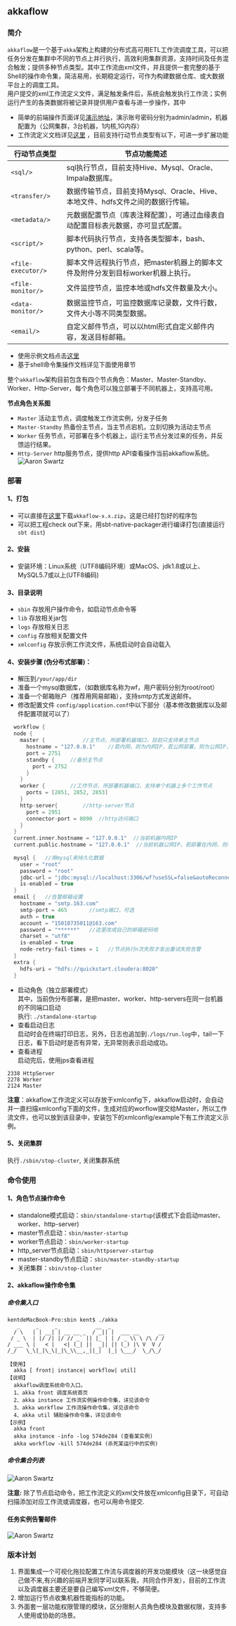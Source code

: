 ## akkaflow  
### 简介
`akkaflow`是一个基于`akka`架构上构建的分布式高可用ETL工作流调度工具，可以把任务分发在集群中不同的节点上并行执行，高效利用集群资源，支持时间及任务混合触发；提供多种节点类型。其中工作流由xml文件，并且提供一套完整的基于Shell的操作命令集，简洁易用，长期稳定运行，可作为构建数据仓库、或大数据平台上的调度工具。  
用户提交的xml工作流定义文件，满足触发条件后，系统会触发执行工作流；实例运行产生的各类数据将被记录并提供用户查看与进一步操作，其中


* 简单的前端操作页面详见[演示地址](http://148.70.11.221:8080/akkaflow-ui/home/login)，演示账号密码分别为admin/admin，机器配置为（公网集群，3台机器，1内核,1G内存）
* 工作流定义文档详见[这里](https://github.com/Kent7306/akkaflow/blob/master/workflow_definition.md) ，目前支持行动节点类型有以下，可进一步扩展功能  

行动节点类型 | 节点功能简述
--------- | -------------
`<sql/>` | sql执行节点，目前支持Hive、Mysql、Oracle、Impala数据库。
`<transfer/>` | 数据传输节点，目前支持Mysql、Oracle、Hive、本地文件、hdfs文件之间的数据行传输。
`<metadata/>` | 元数据配置节点（库表注释配置），可通过血缘表自动配置目标表元数据，亦可显式配置。
`<script/>` | 脚本代码执行节点，支持各类型脚本，bash、python、perl、scala等。
`<file-executor/>` | 脚本文件远程执行节点，把master机器上的脚本文件及附件分发到目标worker机器上执行。
`<file-monitor/>` | 文件监控节点，监控本地或hdfs文件数量及大小。
`<data-monitor/>` | 数据监控节点，可监控数据库记录数，文件行数，文件大小等不同类型数据。
`<email/>` | 自定义邮件节点，可以以html形式自定义邮件内容，发送目标邮箱。

  
* 使用示例文档点击[这里](https://github.com/Kent7306/akkaflow/blob/master/usage.md)
* 基于shell命令集操作文档详见下面使用章节

整个`akkaflow`架构目前包含有四个节点角色：Master、Master-Standby、Worker、Http-Server，每个角色可以独立部署于不同机器上，支持高可用。

**节点角色关系图**

* `Master` 活动主节点，调度触发工作流实例，分发子任务
* `Master-Standby` 热备份主节点，当主节点宕机，立刻切换为活动主节点
* `Worker` 任务节点，可部署在多个机器上，运行主节点分发过来的任务，并反馈运行结果。
* `Http-Server` http服务节点，提供http API查看操作当前akkaflow系统。  
![Aaron Swartz](https://raw.githubusercontent.com/Kent7306/akkaflow/master/resources/img/%E8%8A%82%E7%82%B9%E8%A7%92%E8%89%B2%E5%85%B3%E7%B3%BB%E5%9B%BE.png)    

### 部署
#### 1、打包
* 可以直接在[这里](https://pan.baidu.com/s/1Tja46lBXJ2OmupsocXoo0Q)下载`akkaflow-x.x.zip`，这是已经打包好的程序包
* 可以把工程check out下来，用sbt-native-packager进行编译打包(直接运行`sbt dist`)

#### 2、安装
* 安装环境：Linux系统（UTF8编码环境）或MacOS、jdk1.8或以上、MySQL5.7或以上(UTF8编码)

#### 3、目录说明
* `sbin` 存放用户操作命令，如启动节点命令等
* `lib` 存放相关jar包
* `logs` 存放相关日志
* `config` 存放相关配置文件
* `xmlconfig` 存放示例工作流文件，系统启动时会自动载入

#### 4、安装步骤 (伪分布式部署)：
* 解压到`/your/app/dir`
* 准备一个mysql数据库，（如数据库名称为wf，用户密码分别为root/root）
* 准备一个邮箱账户（推荐用网易邮箱），支持smtp方式发送邮件。
* 修改配置文件 `config/application.conf`中以下部分（基本修改数据库以及邮件配置项就可以了）

```scala
  workflow {
  node {
    master {    		//主节点，所部署机器端口，目前只支持单主节点
      hostname = "127.0.0.1"  	//若内网，则为内网IP，若公网部署，则为公网IP，一个集群中，这个是固定的
      port = 2751
      standby {  	//备份主节点
        port = 2752
      }
    }
    worker {  		//工作节点，所部署机器端口，支持单个机器上多个工作节点 
      ports = [2851, 2852, 2853]
    }
    http-server{		//http-server节点
      port = 2951
      connector-port = 8090  //http访问端口
    }
  }
  current.inner.hostname = "127.0.0.1"  //当前机器内网IP
  current.public.hostname = "127.0.0.1"  //当前机器公网IP，若部署在内网，则与内网IP一致
  
  mysql {   //用mysql来持久化数据
  	user = "root"
  	password = "root"
  	jdbc-url = "jdbc:mysql://localhost:3306/wf?useSSL=false&autoReconnect=true&failOverReadOnly=false"
  	is-enabled = true
  }
  email {	//告警邮箱设置
  	hostname = "smtp.163.com"
  	smtp-port = 465 	  //smtp端口，可选
  	auth = true
  	account = "15018735011@163.com"
  	password = "******"   //这里改成自己的邮箱密码哈
  	charset = "utf8"
  	is-enabled = true
  	node-retry-fail-times = 1	//节点执行n次失败才发出重试失败告警
  }
  extra {
  	hdfs-uri = "hdfs://quickstart.cloudera:8020"
  }
```
  
* 启动角色（独立部署模式）  
其中，当前伪分布部署，是把master、worker、http-servers在同一台机器的不同端口启动  
  执行: `./standalone-startup`
* 查看启动日志  
启动时会在终端打印日志，另外，日志也追加到`./logs/run.log`中，tail一下日志，看下启动时是否有异常，无异常则表示启动成功。  
* 查看进程  
启动完后，使用jps查看进程  

```
2338 HttpServer
2278 Worker
2124 Master
```

**注意**：akkaflow工作流定义可以存放于xmlconfig下，akkaflow启动时，会自动并一直扫描xmlconfig下面的文件，生成对应的worflow提交给Master，所以工作流文件，也可以放到该目录中，安装包下的xmlconfig/example下有工作流定义示例。

#### 5、关闭集群  
执行`./sbin/stop-cluster`, 关闭集群系统

### 命令使用
#### 1、角色节点操作命令  
  * standalone模式启动：`sbin/standalone-startup`(该模式下会启动master、worker、http-server)  
 * master节点启动：`sbin/master-startup`  
 * worker节点启动：`sbin/worker-startup`  
 * http_server节点启动：`sbin/httpserver-startup`  
 * master-standby节点启动：`sbin/master-standby-startup`  
 * 关闭集群：`sbin/stop-cluster`

#### 2、akkaflow操作命令集
##### 命令集入口
  ```shell
  kentdeMacBook-Pro:sbin kent$ ./akka
     _     _     _            __  _
    / \   | | __| | __ __ _  / _|| |  ___ __      __
   / _ \  | |/ /| |/ // _` || |_ | | / _ \\ \ /\ / /
  / ___ \ |   < |   <| (_| ||  _|| || (_) |\ V  V /
 /_/   \_\|_|\_\|_|\_\\__,_||_|  |_| \___/  \_/\_/

【使用】
	akka [ front| instance| workflow| util]
【说明】
	akkaflow调度系统命令入口。
	1、akka front 调度系统首页
	2、akka instance 工作流实例操作命令集，详见该命令
	3、akka workflow 工作流操作命令集，详见该命令
	4、akka util 辅助操作命令集，详见该命令
【示例】
	akka front
	akka instance -info -log 574de284 (查看某实例)
	akka workflow -kill 574de284 (杀死某运行中的实例) 
  ```
	
##### 命令集合列表
   ![Aaron Swartz](https://raw.githubusercontent.com/Kent7306/akkaflow/master/resources/img/%E5%91%BD%E4%BB%A4%E9%9B%86%E5%90%88.jpg)
  

**注意:** 除了节点启动命令，把工作流定义的xml文件放在xmlconfig目录下，可自动扫描添加对应工作流或调度器，也可以用命令提交. 

#### 任务实例告警邮件
![Aaron Swartz](https://raw.githubusercontent.com/Kent7306/akkaflow/master/resources/img/%E5%91%8A%E8%AD%A6%E9%82%AE%E4%BB%B6.png) 

### 版本计划
1. 界面集成一个可视化拖拉配置工作流与调度器的开发功能模块（这一块感觉自己做不来,有兴趣的前端开发同学可以联系我，共同合作开发），目前的工作流以及调度器主要还是要自己编写xml文件，不够简便。
2. 增加运行节点收集机器性能指标的功能。
3. 外面套一层功能权限管理的模块，区分限制人员角色模块及数据权限，支持多人使用或协助的场景。


